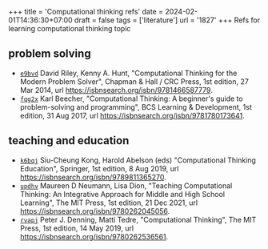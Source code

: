 +++
title = 'Computational thinking refs'
date = 2024-02-01T14:36:30+07:00
draft = false
tags = ['literature']
url = '1827'
+++
Refs for learning computational thinking topic
<!--more-->


## problem solving
+ [`e9bvd`](https://osf.io/e9bvd) David Riley, Kenny A. Hunt, "Computational Thinking for the Modern Problem Solver", Chapman & Hall / CRC Press, 1st edition, 27 Mar 2014, url https://isbnsearch.org/isbn/9781466587779.
+ [`fqg2x`](https://osf.io/fqg2x) Karl Beecher, "Computational Thinking: A beginner's guide to problem-solving and programming", BCS Learning & Development, 1st edition, 31 Aug 2017, url https://isbnsearch.org/isbn/9781780173641.


## teaching and education
+ [`k6bqj`](https://osf.io/k6bqj) Siu-Cheung Kong, Harold Abelson (eds) "Computational Thinking
Education", Springer, 1st edition, 8 Aug 2019, url https://isbnsearch.org/isbn/9789811365270.
+ [`updhv`](https://osf.io/updhv) Maureen D Neumann, Lisa Dion, "Teaching Computational Thinking: An Integrative Approach for Middle and High School Learning", The MIT Press, 1st edition, 21 Dec 2021, url https://isbnsearch.org/isbn/9780262045056.
+ [`rvapj`](https://osf.io/rvapj) Peter J. Denning, Matti Tedre, "Computational Thinking", The MIT Press, 1st edition, 14 May 2019, url https://isbnsearch.org/isbn/9780262536561.
